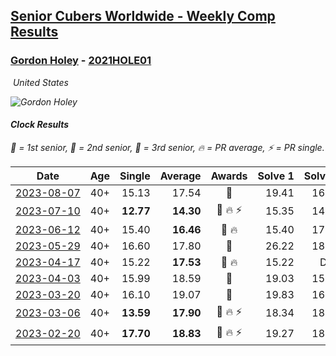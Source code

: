 <style>table {white-space: nowrap;}</style>
<link rel="stylesheet" type="text/css" href="/scw-comp/css/flags.css" />

## [Senior Cubers Worldwide - Weekly Comp Results](/scw-comp/results/)
### [Gordon Holey](README.md) - [2021HOLE01](https://www.worldcubeassociation.org/persons/2021HOLE01?event=clock)

<i class="flag flag-US" />&nbsp;United States

![Gordon Holey](1642020105.jpg)

#### Clock Results

<span style="white-space: nowrap;">🥇 = 1st senior</span>, <span style="white-space: nowrap;">🥈 = 2nd senior</span>, <span style="white-space: nowrap;">🥉 = 3rd senior</span>, <span style="white-space: nowrap;">🔥 = PR average</span>, <span style="white-space: nowrap;">⚡ = PR single</span>.

| Date | Age | Single | Average | Awards | Solve 1 | Solve 2 | Solve 3 | Solve 4 | Solve 5 | Video |
| :--: | :--: | --: | --: | :--: | --: | --: | --: | --: | --: | :-- |
| [2023-08-07](../../results/2023-08-07/clock.md) | 40+ | 15.13 | 17.54 | 🥈 | 19.41 | 16.82 | 18.54 | 17.25 | 15.13 | [Desktop](https://www.facebook.com/766997877/videos/112150578641597) / [Mobile](https://m.facebook.com/766997877/videos/112150578641597) |
| [2023-07-10](../../results/2023-07-10/clock.md) | 40+ | **12.77** | **14.30** | 🥈 🔥 ⚡ | 15.35 | 14.31 | 18.69 | **12.77** | 13.24 | [Desktop](https://www.facebook.com/events/290406996735190/permalink/296233549485868) / [Mobile](https://m.facebook.com/events/290406996735190?view=permalink&id=296233549485868) |
| [2023-06-12](../../results/2023-06-12/clock.md) | 40+ | 15.40 | **16.46** | 🥉 🔥 | 15.40 | 17.65 | 16.51 | 16.71 | 16.17 | [Desktop](https://www.facebook.com/events/252304080823510/permalink/259233273463924) / [Mobile](https://m.facebook.com/events/252304080823510?view=permalink&id=259233273463924) |
| [2023-05-29](../../results/2023-05-29/clock.md) | 40+ | 16.60 | 17.80 | 🥉 | 26.22 | 18.15 | 17.79 | 16.60 | 17.47 | [Desktop](https://www.facebook.com/766997877/videos/230890816359434) / [Mobile](https://m.facebook.com/766997877/videos/230890816359434) |
| [2023-04-17](../../results/2023-04-17/clock.md) | 40+ | 15.22 | **17.53** | 🥉 🔥 | 15.22 | DNF | 18.53 | 18.51 | 15.55 | [Desktop](https://www.facebook.com/766997877/videos/146214781596698) / [Mobile](https://m.facebook.com/766997877/videos/146214781596698) |
| [2023-04-03](../../results/2023-04-03/clock.md) | 40+ | 15.99 | 18.59 | 🥉 | 19.03 | 15.99 | 19.22 | 19.60 | 17.53 | [Desktop](https://www.facebook.com/766997877/videos/1367029157481341) / [Mobile](https://m.facebook.com/766997877/videos/1367029157481341) |
| [2023-03-20](../../results/2023-03-20/clock.md) | 40+ | 16.10 | 19.07 | 🥉 | 19.83 | 16.87 | 26.18 | 16.10 | 20.50 | [Desktop](https://www.facebook.com/766997877/videos/249900170724680) / [Mobile](https://m.facebook.com/766997877/videos/249900170724680) |
| [2023-03-06](../../results/2023-03-06/clock.md) | 40+ | **13.59** | **17.90** | 🥈 🔥 ⚡ | 18.34 | 18.31 | 17.04 | **13.59** | DNF | [Desktop](https://www.facebook.com/766997877/videos/1608991232954337) / [Mobile](https://m.facebook.com/766997877/videos/1608991232954337) |
| [2023-02-20](../../results/2023-02-20/clock.md) | 40+ | **17.70** | **18.83** | 🥈 🔥 ⚡ | 19.27 | 18.41 | **17.70** | 19.43 | 18.81 | [Desktop](https://www.facebook.com/766997877/videos/166200822890397) / [Mobile](https://m.facebook.com/766997877/videos/166200822890397) |


<!-- Global site tag (gtag.js) - Google Analytics -->
<script async src="https://www.googletagmanager.com/gtag/js?id=UA-86348435-3"></script>
<script>window.dataLayer = window.dataLayer || []; function gtag() {dataLayer.push(arguments);} gtag('js', new Date()); gtag('config', 'UA-86348435-3');</script>
